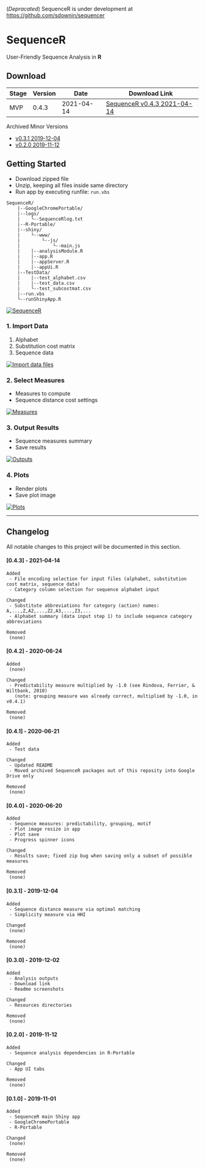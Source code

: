 (*Depracated*) SequenceR is under development at https://github.com/sdownin/sequencer 


**SequenceR**  
==============

User-Friendly Sequence Analysis in **R**

## Download

| Stage | Version | Date | Download Link |
| ----------- | ----------- | ----------- | ----------- |
| MVP | 0.4.3 | 2021-04-14 | [SequenceR v0.4.3 2021-04-14](https://drive.google.com/file/d/1G6Y9NVjebt3xUgllT1ZiekFnL9CIza5e/view?usp=sharing, 'SequenceR v0.4.3') |

Archived Minor Versions
 - [v0.3.1 2019-12-04](https://drive.google.com/file/d/1xcJQGmt3eQMiv9LAodLvkmEsbiDc-75w/view?usp=sharing, 'SequenceR v0.3.1')
 - [v0.2.0 2019-11-12](https://drive.google.com/file/d/1FHvMK6yUAgqSjJkYDJlBiXKpNrMti1QF/view?usp=sharing, 'SequenceR v0.2.0')


## Getting Started

- Download zipped file
- Unzip, keeping all files inside same directory
- Run app by executing runfile: `run.vbs`

```
SequenceR/
    |--GoogleChromePortable/
    |--logs/
    |    └--SequenceRlog.txt
    |--R-Portable/
    |--shiny/
    |    └--www/
    |        └--js/
    |            └--main.js
    |    |--analysisModule.R
    |    |--app.R
    |    |--appServer.R
    |    |--appUi.R
    |--TestData/
    |    |--test_alphabet.csv
    |    |--test_data.csv
    |    └--test_subcostmat.csv
    |--run.vbs
    └--runShinyApp.R
```

[![](/_img/tutorial_screenvid_analysis.gif "SequenceR")](#getting-started)

### 1. Import Data

1. Alphabet
2. Substitution cost matrix
3. Sequence data

[![](/_img/readme_analysis_data_import.png "Import data files")](#1-import-data)

### 2. Select Measures

- Measures to compute
- Sequence distance cost settings

[![](/_img/readme_analysis_measures.png "Measures")](#2-select-measures)

### 3. Output Results

- Sequence measures summary
- Save results

[![](/_img/readme_analysis_outputs.png "Outputs")](#3-output-results)

### 4. Plots

- Render plots
- Save plot image

[![](/_img/readme_analysis_plots.png "Plots")](#4-plots)



<hr>

## Changelog

All notable changes to this project will be documented in this section.

#### [0.4.3] - 2021-04-14
```
Added
 - File encoding selection for input files (alphabet, substitution cost matrix, sequence data)
 - Category column selection for sequence alphabet input

Changed
 - Substitute abbreviations for category (action) names: A,...,Z,A2,...,Z2,A3,...,Z3,...
 - Alphabet summary (data input step 1) to include sequence category abbreviations 

Removed
 (none)
```

#### [0.4.2] - 2020-06-24
```
Added
 (none)

Changed
 - Predictability measure multiplied by -1.0 (see Rindova, Ferrier, & Wiltbank, 2010)
   (note: grouping measure was already correct, multiplied by -1.0, in v0.4.1)

Removed
 (none)
```

#### [0.4.1] - 2020-06-21
```
Added
 - Test data

Changed
 - Updated README
 - Moved archived SequenceR packages out of this reposity into Google Drive only

Removed
 (none)
```

#### [0.4.0] - 2020-06-20
```
Added
 - Sequence measures: predictability, grouping, motif
 - Plot image resize in app
 - Plot save
 - Progress spinner icons

Changed
 - Results save; fixed zip bug when saving only a subset of possible measures

Removed
 (none)
```

#### [0.3.1] - 2019-12-04
```
Added
 - Sequence distance measure via optimal matching
 - Simplicity measure via HHI

Changed
 (none)

Removed
 (none)
```

#### [0.3.0] - 2019-12-02
```
Added
 - Analysis outputs
 - Download link
 - Readme screenshots

Changed
 - Resources directories

Removed
 (none)
```


#### [0.2.0] - 2019-11-12
```
Added
 - Sequence analysis dependencies in R-Portable

Changed
 - App UI tabs

Removed
 (none)
```


#### [0.1.0] - 2019-11-01
```
Added
 - SequenceR main Shiny app
 - GoogleChromePortable
 - R-Portable

Changed
 (none)

Removed
 (none)
```
